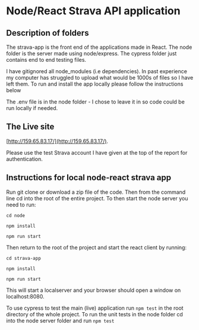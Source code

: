 # Node/React Strava API application

## Description of folders
The strava-app is the front end of the applications made in React. The node folder is the server
made using node/express. The cypress folder just contains end to end testing files.

I have gitignored all node_modules (i.e dependencies). In past experience my computer has struggled
to upload what would be 1000s of files so I have left them. To run and install the app locally please
follow the instructions below

The .env file is in the node folder - I chose to leave it in so code could be run locally if needed.

## The Live site

[http://159.65.83.17/](http://159.65.83.17/).

Please use the test Strava account I have given at the top of the report for authentication. 

## Instructions for local node-react strava app

Run git clone or download a zip file of the code. Then from the command line cd into the root of the entire project.
To then start the node server you need to run:

```
cd node
```
```
npm install
```
```
npm run start
```
Then return to the root of the project and start the react client by running:

```
cd strava-app
```
```
npm install
```
```
npm run start
```
This will start a localserver and your browser should open a window
on localhost:8080. 

To use cypress to test the main (live) application run ```npm test``` in the root directory of the whole project. 
To run the unit tests in the node folder cd into the node server folder and run ```npm test```

